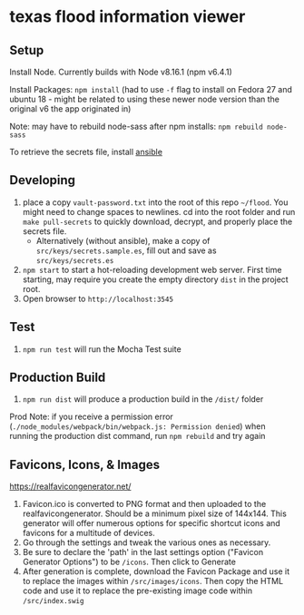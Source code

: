 # texas flood information viewer

## Setup

Install Node.
Currently builds with Node v8.16.1 (npm v6.4.1)

Install Packages: `npm install` (had to use `-f` flag to install on Fedora 27 and ubuntu 18 - might be related to using these newer node version than the original v6 the app originated in)

Note: may have to rebuild node-sass after npm installs: `npm rebuild node-sass`

To retrieve the secrets file, install [ansible](http://www.ansible.com/)

## Developing

1. place a copy `vault-password.txt` into the root of this repo `~/flood`. You might need to change spaces to newlines. cd into the root folder and run `make pull-secrets` to quickly download, decrypt, and properly place the secrets file.
    * Alternatively (without ansible), make a copy of `src/keys/secrets.sample.es`, fill out and save as `src/keys/secrets.es`
1. `npm start` to start a hot-reloading development web server. First time starting, may require you create the empty directory `dist` in the project root.
1. Open browser to `http://localhost:3545`

## Test

1. `npm run test` will run the Mocha Test suite

## Production Build

1. `npm run dist` will produce a production build in the `/dist/` folder

Prod Note: if you receive a permission error (`./node_modules/webpack/bin/webpack.js: Permission denied`) when running the production dist command, run `npm rebuild` and try again

## Favicons, Icons, & Images

https://realfavicongenerator.net/
1. Favicon.ico is converted to PNG format and then uploaded to the realfavicongenerator. Should be a minimum pixel size of 144x144. This generator will offer numerous options for specific shortcut icons and favicons for a multitude of devices.
2. Go through the settings and tweak the various ones as necessary.
3. Be sure to declare the 'path' in the last settings option ("Favicon Generator Options") to be `/icons`. Then click to Generate
4. After generation is complete, download the Favicon Package and use it to replace the images within `/src/images/icons`. Then copy the HTML code and use it to replace the pre-existing image code within `/src/index.swig`
